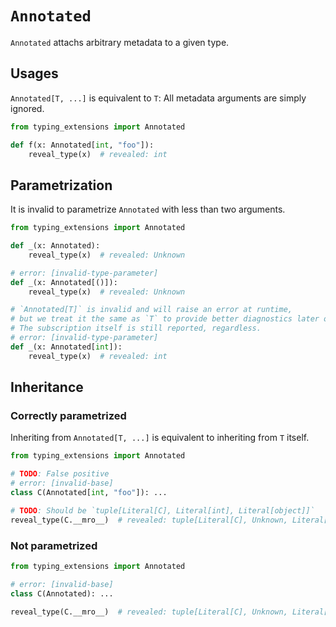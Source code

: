 # `Annotated`

`Annotated` attachs arbitrary metadata to a given type.

## Usages

`Annotated[T, ...]` is equivalent to `T`: All metadata arguments are simply ignored.

```py
from typing_extensions import Annotated

def f(x: Annotated[int, "foo"]):
    reveal_type(x)  # revealed: int
```

## Parametrization

It is invalid to parametrize `Annotated` with less than two arguments.

```py
from typing_extensions import Annotated

def _(x: Annotated):
    reveal_type(x)  # revealed: Unknown

# error: [invalid-type-parameter]
def _(x: Annotated[()]):
    reveal_type(x)  # revealed: Unknown

# `Annotated[T]` is invalid and will raise an error at runtime,
# but we treat it the same as `T` to provide better diagnostics later on.
# The subscription itself is still reported, regardless.
# error: [invalid-type-parameter]
def _(x: Annotated[int]):
    reveal_type(x)  # revealed: int
```

## Inheritance

### Correctly parametrized

Inheriting from `Annotated[T, ...]` is equivalent to inheriting from `T` itself.

```py
from typing_extensions import Annotated

# TODO: False positive
# error: [invalid-base]
class C(Annotated[int, "foo"]): ...

# TODO: Should be `tuple[Literal[C], Literal[int], Literal[object]]`
reveal_type(C.__mro__)  # revealed: tuple[Literal[C], Unknown, Literal[object]]
```

### Not parametrized

```py
from typing_extensions import Annotated

# error: [invalid-base]
class C(Annotated): ...

reveal_type(C.__mro__)  # revealed: tuple[Literal[C], Unknown, Literal[object]]
```
